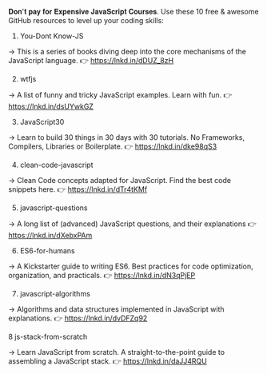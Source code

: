 𝐃𝐨𝐧'𝐭 𝐩𝐚𝐲 𝐟𝐨𝐫 𝐄𝐱𝐩𝐞𝐧𝐬𝐢𝐯𝐞 𝐉𝐚𝐯𝐚𝐒𝐜𝐫𝐢𝐩𝐭 𝐂𝐨𝐮𝐫𝐬𝐞𝐬.
Use these 10 free & awesome GitHub resources to level up your coding skills:

1. You-Dont Know-JS

→ This is a series of books diving deep into the core mechanisms of the JavaScript language.
👉 https://lnkd.in/dDUZ_8zH

2. wtfjs

→ A list of funny and tricky JavaScript examples. Learn with fun.
👉 https://lnkd.in/dsUYwkGZ

3. JavaScript30

→ Learn to build 30 things in 30 days with 30 tutorials. No Frameworks, Compilers, Libraries or Boilerplate.
👉 https://lnkd.in/dke98qS3

4. clean-code-javascript

→ Clean Code concepts adapted for JavaScript. Find the best code snippets here.
👉 https://lnkd.in/dTr4tKMf

5. javascript-questions

→ A long list of (advanced) JavaScript questions, and their explanations
👉 https://lnkd.in/dXebxPAm

6. ES6-for-humans

→ A Kickstarter guide to writing ES6. Best practices for code optimization, organization, and practicals.
👉 https://lnkd.in/dN3qPjEP

7. javascript-algorithms

→ Algorithms and data structures implemented in JavaScript with explanations.
👉 https://lnkd.in/dvDFZq92

8 js-stack-from-scratch

→ Learn JavaScript from scratch. A straight-to-the-point guide to assembling a JavaScript stack.
👉 https://lnkd.in/daJJ4RQU
